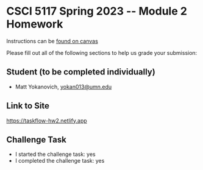 # CSCI 5117 Spring 2023 -- Module 2 Homework


Instructions can be [found on canvas](https://canvas.umn.edu/courses/355584/pages/homework-2)

Please fill out all of the following sections to help us grade your submission:

## Student (to be completed individually)

* Matt Yokanovich, yokan013@umn.edu

## Link to Site

<https://taskflow-hw2.netlify.app>

## Challenge Task

* I started the challenge task: yes
* I completed the challenge task: yes


